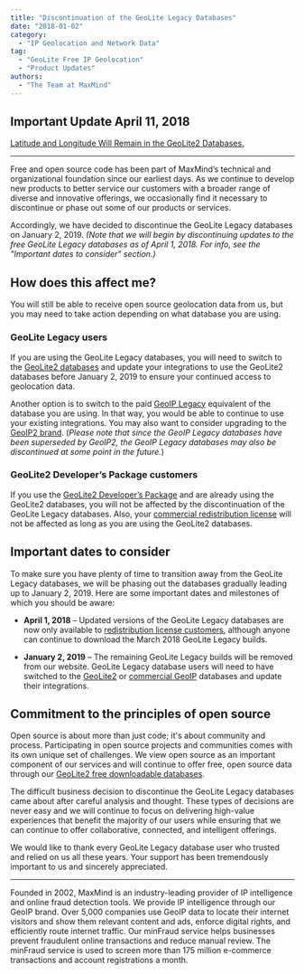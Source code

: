 ```yaml
---
title: "Discontinuation of the GeoLite Legacy Databases"
date: "2018-01-02"
category:
  - "IP Geolocation and Network Data"
tag:
  - "GeoLite Free IP Geolocation"
  - "Product Updates"
authors:
  - "The Team at MaxMind"
---
```


## Important Update April 11, 2018

[Latitude and Longitude Will Remain in the GeoLite2
Databases.](https://blog.maxmind.com/2018/04/11/we-are-listening-latitude-and-longitude-will-remain-in-geolite2-databases/)

***

Free and open source code has been part of MaxMind’s technical and
organizational foundation since our earliest days. As we continue to develop new
products to better service our customers with a broader range of diverse and
innovative offerings, we occasionally find it necessary to discontinue or phase
out some of our products or services.

Accordingly, we have decided to discontinue the GeoLite Legacy databases on
January 2, 2019. *(Note that we will begin by discontinuing updates to the free
GeoLite Legacy databases as of April 1, 2018. For info, see the "Important dates
to consider" section.)*

## How does this affect me?

You will still be able to receive open source geolocation data from us, but you
may need to take action depending on what database you are using.

### GeoLite Legacy users

If you are using the GeoLite Legacy databases, you will need to switch to the
[GeoLite2 databases](https://dev.maxmind.com/geoip/geoip2/geolite2/) and update
your integrations to use the GeoLite2 databases before January 2, 2019 to ensure
your continued access to geolocation data.

Another option is to switch to the paid [GeoIP
Legacy](https://dev.maxmind.com/geoip/legacy/downloadable/) equivalent of the
database you are using. In that way, you would be able to continue to use your
existing integrations. You may also want to consider upgrading to the [GeoIP2
brand](https://www.maxmind.com/en/geoip2-services-and-databases). (*Please note
that since the GeoIP Legacy databases have been superseded by GeoIP2, the
GeoIP Legacy databases may also be discontinued at some point in the future.*)

### GeoLite2 Developer’s Package customers

If you use the [GeoLite2 Developer’s
Package](https://www.maxmind.com/en/geolite2-developer-package) and are already
using the GeoLite2 databases, you will not be affected by the discontinuation of
the GeoLite Legacy databases. Also, your [commercial redistribution
license](https://www.maxmind.com/en/geolite-commercial-redistribution-license)
will not be affected as long as you are using the GeoLite2 databases.

## Important dates to consider

To make sure you have plenty of time to transition away from the GeoLite Legacy
databases, we will be phasing out the databases gradually leading up to January
2, 2019. Here are some important dates and milestones of which you should be
aware:

* **April 1, 2018** – Updated versions of the GeoLite Legacy databases are now
  only available to [redistribution license
  customers](https://www.maxmind.com/en/geolite-commercial-redistribution-license),
  although anyone can continue to download the March 2018 GeoLite Legacy builds.

* **January 2, 2019** – The remaining GeoLite Legacy builds will be removed from
  our website. GeoLite Legacy database users will need to have switched to the
  [GeoLite2](https://dev.maxmind.com/geoip/geoip2/geolite2/) or [commercial
  GeoIP](https://www.maxmind.com/en/geoip2-services-and-databases) databases and
  update their integrations.

## Commitment to the principles of open source

Open source is about more than just code; it's about community and process.
Participating in open source projects and communities comes with its own unique
set of challenges. We view open source as an important component of our services
and will continue to offer free, open source data through our [GeoLite2 free
downloadable databases](https://dev.maxmind.com/geoip/geoip2/geolite2/).

The difficult business decision to discontinue the GeoLite Legacy databases came
about after careful analysis and thought. These types of decisions are never
easy and we will continue to focus on delivering high-value experiences that
benefit the majority of our users while ensuring that we can continue to offer
collaborative, connected, and intelligent offerings.

We would like to thank every GeoLite Legacy database user who trusted and relied
on us all these years. Your support has been tremendously important to us and
sincerely appreciated.

***

Founded in 2002, MaxMind is an industry-leading provider of IP intelligence and
online fraud detection tools. We provide IP intelligence through our GeoIP
brand. Over 5,000 companies use GeoIP data to locate their internet visitors and
show them relevant content and ads, enforce digital rights, and efficiently
route internet traffic.  Our minFraud service helps businesses prevent
fraudulent online transactions and reduce manual review. The minFraud service is
used to screen more than 175 million e-commerce transactions and account
registrations a month.
